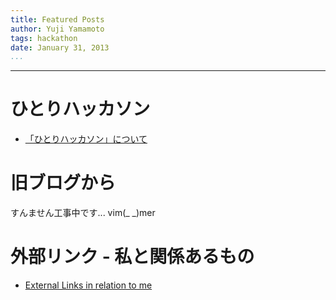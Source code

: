 ```yaml
---
title: Featured Posts
author: Yuji Yamamoto
tags: hackathon
date: January 31, 2013
...
```

---

# ひとりハッカソン
- [「ひとりハッカソン」について]( /posts/2013-01-05-hitori-hackathon.html )

# 旧ブログから
すんません工事中です... vim(\_ \_)mer

# 外部リンク - 私と関係あるもの
- [External Links in relation to me]( /posts/links.html )
